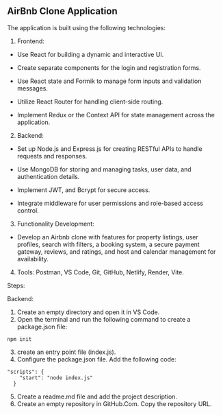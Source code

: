 ## AirBnb Clone Application



The application is built using the following technologies:

1. Frontend:

  * Use React for building a dynamic and interactive UI.

  * Create separate components for the login and registration forms.

  * Use React state and Formik to manage form inputs and validation messages. 

  * Utilize React Router for handling client-side routing.

  * Implement Redux or the Context API for state management across the application.  

2. Backend: 

  * Set up Node.js and Express.js for creating RESTful APIs to handle requests and responses.

  * Use MongoDB for storing and managing tasks, user data, and authentication details.

  * Implement JWT, and Bcrypt for secure access.

  * Integrate middleware for user permissions and role-based access control.

3. Functionality Development:

  *  Develop an Airbnb clone with features for property listings, user profiles, search with filters, a booking system, a secure payment gateway, reviews, and ratings, and host and calendar management for availability.

4. Tools: Postman, VS Code, Git, GitHub, Netlify, Render, Vite.

Steps:

Backend:

1. Create an empty directory and open it in VS Code.
2. Open the terminal and run the following command to create a package.json file:

```
npm init
```

3. create an entry point file (index.js).
4. Configure the package.json file. Add the following code:

```
"scripts": {
    "start": "node index.js"
  }
```

5. Create a readme.md file and add the project description.
6. Create an empty repository in GitHub.Com. Copy the repository URL.